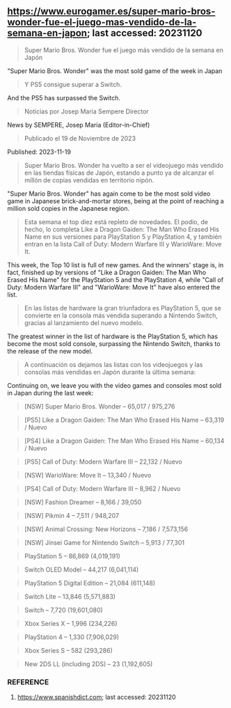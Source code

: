 ## https://www.eurogamer.es/super-mario-bros-wonder-fue-el-juego-mas-vendido-de-la-semana-en-japon; last accessed: 20231120

> Super Mario Bros. Wonder fue el juego más vendido de la semana en Japón

"Super Mario Bros. Wonder" was the most sold game of the week in Japan

> Y PS5 consigue superar a Switch.

And the PS5 has surpassed the Switch.

> Noticias por Josep Maria Sempere Director

News by SEMPERE, Josep Maria (Editor-in-Chief)

> Publicado el 19 de Noviembre de 2023

Published: 2023-11-19

> Super Mario Bros. Wonder ha vuelto a ser el videojuego más vendido en las tiendas físicas de Japón, estando a punto ya de alcanzar el millón de copias vendidas en territorio nipón.

"Super Mario Bros. Wonder" has again come to be the most sold video game in Japanese brick-and-mortar stores, being at the point of reaching a million sold copies in the Japanese region.

> Esta semana el top diez está repleto de novedades. El podio, de hecho, lo completa Like a Dragon Gaiden: The Man Who Erased His Name en sus versiones para PlayStation 5 y PlayStation 4, y también entran en la lista Call of Duty: Modern Warfare III y WarioWare: Move It.

This week, the Top 10 list is full of new games. And the winners' stage is, in fact, finished up by versions of "Like a Dragon Gaiden: The Man Who Erased His Name" for the PlayStation 5 and the PlayStation 4, while "Call of Duty: Modern Warfare III" and "WarioWare: Move It" have also entered the list.

> En las listas de hardware la gran triunfadora es PlayStation 5, que se convierte en la consola más vendida superando a Nintendo Switch, gracias al lanzamiento del nuevo modelo.

The greatest winner in the list of hardware is the PlayStation 5, which has become the most sold console, surpassing the Nintendo Switch, thanks to the release of the new model.

> A continuación os dejamos las listas con los videojuegos y las consolas más vendidas en Japón durante la última semana:

Continuing on, we leave you with the video games and consoles most sold in Japan during the last week:

>    [NSW] Super Mario Bros. Wonder – 65,017 / 975,276

>    [PS5] Like a Dragon Gaiden: The Man Who Erased His Name – 63,319 / Nuevo

>    [PS4] Like a Dragon Gaiden: The Man Who Erased His Name – 60,134 / Nuevo

>    [PS5] Call of Duty: Modern Warfare III – 22,132 / Nuevo

>    [NSW] WarioWare: Move It – 13,340 / Nuevo

>    [PS4] Call of Duty: Modern Warfare III – 8,962 / Nuevo

>    [NSW] Fashion Dreamer – 8,166 / 39,050

>    [NSW] Pikmin 4 – 7,511 / 948,207

>    [NSW] Animal Crossing: New Horizons – 7,186 / 7,573,156

>    [NSW] Jinsei Game for Nintendo Switch – 5,913 / 77,301

>    PlayStation 5 – 86,869 (4,019,191)

>    Switch OLED Model – 44,217 (6,041,114)

>    PlayStation 5 Digital Edition – 21,084 (611,148)

>    Switch Lite – 13,846 (5,571,883)

>    Switch – 7,720 (19,601,080)

>    Xbox Series X – 1,996 (234,226)

>    PlayStation 4 – 1,330 (7,906,029)

>    Xbox Series S – 582 (293,286)

>    New 2DS LL (including 2DS) – 23 (1,192,605)



### REFERENCE

1) https://www.spanishdict.com; last accessed: 20231120